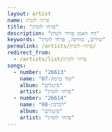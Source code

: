 ```yaml
---
layout: artist
name: פרחי לונדון
title: "פרחי לונדון"
description: "דף האמן פרחי לונדון"
keywords: "שירים, מוזיקה, פרחי לונדון"
permalink: /artists/פרחי-לונדון/
redirect_from:
  - /artists/list/פרחי לונדון
songs:
  - number: "26613"
    name: "07-קול ברמה"
    album: "סינגלים"
    artist: "פרחי לונדון"
  - number: "26614"
    name: "08-רברבין"
    album: "סינגלים"
    artist: "פרחי לונדון"
---
```

